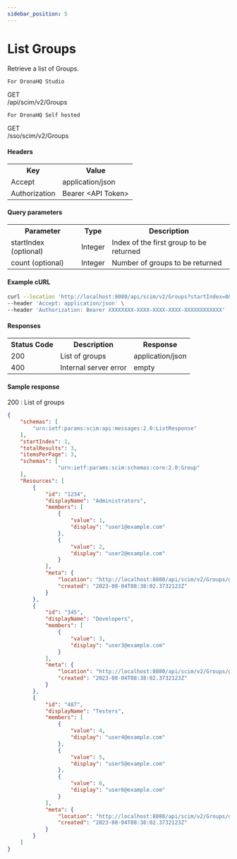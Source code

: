 ```yaml
---
sidebar_position: 5
---
```


# List Groups

Retrieve a list of Groups.

`For DronaHQ Studio`
<div class="apidocs-header">
    <div class="method get">GET</div>
    <div class="endpoint">/api/scim/v2/Groups</div>
</div>

`For DronaHQ Self hosted`
<div class="apidocs-header">
    <div class="method get">GET</div>
    <div class="endpoint">/sso/scim/v2/Groups</div>
</div>

#### Headers
<table>
    <tr>
        <th>Key</th>
        <th>Value</th>
    </tr>
    <tr>
        <td>Accept</td>
        <td>application/json</td>
    </tr>
    <tr>
        <td>Authorization</td>
        <td>Bearer &lt;API Token&gt;</td>
    </tr>
</table>

#### Query parameters

<table>
    <tr>
        <th>Parameter</th>
        <th>Type</th>
        <th>Description</th>
    </tr>
    <tr>
        <td>startIndex (optional)</td>
        <td>Integer</td>
        <td>Index of the first group to be returned</td>
    </tr>
    <tr>
        <td>count (optional)</td>
        <td>Integer</td>
        <td>Number of groups to be returned</td>
    </tr>
</table>

#### Example cURL

```bash
curl --location 'http://localhost:8080/api/scim/v2/Groups?startIndex=0&count=10' \
--header 'Accept: application/json' \
--header 'Authorization: Bearer XXXXXXXX-XXXX-XXXX-XXXX-XXXXXXXXXXXX'
```
#### Responses
<table>
    <tr>
        <th>Status Code</th>
        <th>Description</th>
        <th>Response</th>
    </tr>
    <tr>
        <td>200</td>
        <td>List of groups</td>
        <td>application/json</td>
    </tr>
    <tr>
        <td>400</td>
        <td>Internal server error</td>
        <td>empty</td>
    </tr>
</table>

#### Sample response
200 : List of groups

```json
{
    "schemas": [
        "urn:ietf:params:scim:api:messages:2.0:ListResponse"
    ],
    "startIndex": 1,
    "totalResults": 3,
    "itemsPerPage": 3,
    "schemas": [
                "urn:ietf:params:scim:schemas:core:2.0:Group"
    ],
    "Resources": [
        {
            "id": "1234",
            "displayName": "Administrators",
            "members": [
                {
                    "value": 1,
                    "display": "user1@example.com"
                },
                {
                    "value": 2,
                    "display": "user2@example.com"
                }
            ],
            "meta": {
                "location": "http://localhost:8080/api/scim/v2/Groups/group-1",
                "created": "2023-08-04T08:38:02.3732123Z"
            }
        },
        {
            "id": "345",
            "displayName": "Developers",
            "members": [
                {
                    "value": 3,
                    "display": "user3@example.com"
                }
            ],
            "meta": {
                "location": "http://localhost:8080/api/scim/v2/Groups/group-2",
                "created": "2023-08-04T08:38:02.3732123Z"
            }
        },
        {
            "id": "487",
            "displayName": "Testers",
            "members": [
                {
                    "value": 4,
                    "display": "user4@example.com"
                },
                {
                    "value": 5,
                    "display": "user5@example.com"
                },
                {
                    "value": 6,
                    "display": "user6@example.com"
                }
            ],
            "meta": {
                "location": "http://localhost:8080/api/scim/v2/Groups/group-3",
                "created": "2023-08-04T08:38:02.3732123Z"
            }
        }
    ]
}
```